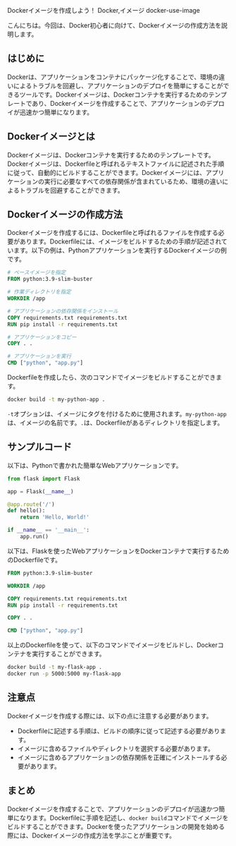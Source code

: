 Dockerイメージを作成しよう！
Docker,イメージ
docker-use-image

こんにちは。今回は、Docker初心者に向けて、Dockerイメージの作成方法を説明します。

## はじめに

Dockerは、アプリケーションをコンテナにパッケージ化することで、環境の違いによるトラブルを回避し、アプリケーションのデプロイを簡単にすることができるツールです。Dockerイメージは、Dockerコンテナを実行するためのテンプレートであり、Dockerイメージを作成することで、アプリケーションのデプロイが迅速かつ簡単になります。

## Dockerイメージとは

Dockerイメージは、Dockerコンテナを実行するためのテンプレートです。Dockerイメージは、Dockerfileと呼ばれるテキストファイルに記述された手順に従って、自動的にビルドすることができます。Dockerイメージには、アプリケーションの実行に必要なすべての依存関係が含まれているため、環境の違いによるトラブルを回避することができます。

## Dockerイメージの作成方法

Dockerイメージを作成するには、Dockerfileと呼ばれるファイルを作成する必要があります。Dockerfileには、イメージをビルドするための手順が記述されています。以下の例は、Pythonアプリケーションを実行するDockerイメージの例です。

```Dockerfile
# ベースイメージを指定
FROM python:3.9-slim-buster

# 作業ディレクトリを指定
WORKDIR /app

# アプリケーションの依存関係をインストール
COPY requirements.txt requirements.txt
RUN pip install -r requirements.txt

# アプリケーションをコピー
COPY . .

# アプリケーションを実行
CMD ["python", "app.py"]
```

Dockerfileを作成したら、次のコマンドでイメージをビルドすることができます。

```bash
docker build -t my-python-app .
```

`-t`オプションは、イメージにタグを付けるために使用されます。`my-python-app`は、イメージの名前です。`.`は、Dockerfileがあるディレクトリを指定します。

## サンプルコード

以下は、Pythonで書かれた簡単なWebアプリケーションです。

```python
from flask import Flask

app = Flask(__name__)

@app.route('/')
def hello():
    return 'Hello, World!'

if __name__ == '__main__':
    app.run()
```

以下は、Flaskを使ったWebアプリケーションをDockerコンテナで実行するためのDockerfileです。

```Dockerfile
FROM python:3.9-slim-buster

WORKDIR /app

COPY requirements.txt requirements.txt
RUN pip install -r requirements.txt

COPY . .

CMD ["python", "app.py"]
```

以上のDockerfileを使って、以下のコマンドでイメージをビルドし、Dockerコンテナを実行することができます。

```bash
docker build -t my-flask-app .
docker run -p 5000:5000 my-flask-app
```

## 注意点

Dockerイメージを作成する際には、以下の点に注意する必要があります。

- Dockerfileに記述する手順は、ビルドの順序に従って記述する必要があります。
- イメージに含めるファイルやディレクトリを選択する必要があります。
- イメージに含めるアプリケーションの依存関係を正確にインストールする必要があります。

## まとめ

Dockerイメージを作成することで、アプリケーションのデプロイが迅速かつ簡単になります。Dockerfileに手順を記述し、`docker build`コマンドでイメージをビルドすることができます。Dockerを使ったアプリケーションの開発を始める際には、Dockerイメージの作成方法を学ぶことが重要です。
